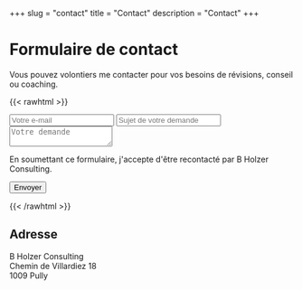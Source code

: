 +++
slug = "contact"
title = "Contact"
description = "Contact"
+++

# Formulaire de contact

Vous pouvez volontiers me contacter pour vos besoins de révisions, conseil ou coaching.

{{< rawhtml >}}
<form action="https://send.pageclip.co/B2TuPFO5F5JS4xjns2USxv7RyFXcmHAh" class="pageclip-form" method="post">
<!-- <form action="https://send.pageclip.co/JJJHTtQ45VuXS4hQhYm18AO9XIwnsyTt/contact-form" class="pageclip-form" method="post"> -->
  <!-- Replace these inputs with your own. Make sure they have a "name" attribute! -->

  <!-- It looks like you are creating a contact form. These email and subject fields are special -->
  <!-- See https://pageclip.co/docs#special-fields for more info -->
  <input type="email" name="email" placeholder="Votre e-mail" required />
  <input type="text" name="subject" placeholder="Sujet de votre demande" required />

  <textarea name="body" placeholder="Votre demande" required></textarea>

  <footnote>En soumettant ce formulaire, j'accepte d'être recontacté par B Holzer Consulting.</footnote>  

  <!-- This button will have a loading spinner. Keep the inner span for best results. -->
  <button type="submit" class="pageclip-form__submit">
    <span>Envoyer</span>
  </button>
</form>
<script src="https://s.pageclip.co/v1/pageclip.js" charset="utf-8"></script>
<script>
  const form = document.querySelector('.pageclip-form');
  Pageclip.form(form, { successTemplate: '<span>Merci</span>'});
</script>
{{< /rawhtml >}}

## Adresse
B Holzer Consulting  
Chemin de Villardiez 18  
1009 Pully
